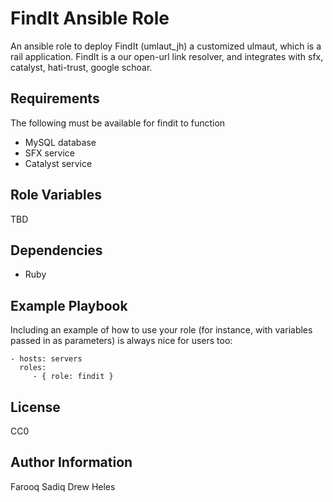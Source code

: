 FindIt Ansible Role
===================

An ansible role to deploy FindIt (umlaut_jh) a customized ulmaut, which is a rail application.
FindIt is a our open-url link resolver, and integrates with sfx, catalyst, hati-trust, google schoar.

Requirements
------------

The following must be available for findit to function 
- MySQL database
- SFX service
- Catalyst service

Role Variables
--------------

TBD

Dependencies
------------

* Ruby

Example Playbook
----------------

Including an example of how to use your role (for instance, with variables passed in as parameters) is always nice for users too:

    - hosts: servers
      roles:
         - { role: findit }

License
-------

CC0

Author Information
------------------

Farooq Sadiq
Drew Heles
